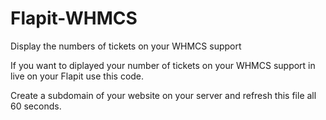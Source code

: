 # Flapit-WHMCS
Display the numbers of tickets on your WHMCS support

If you want to diplayed your number of tickets on your WHMCS support in live on your Flapit use this code. 

Create a subdomain of your website on your server and refresh this file all 60 seconds.
